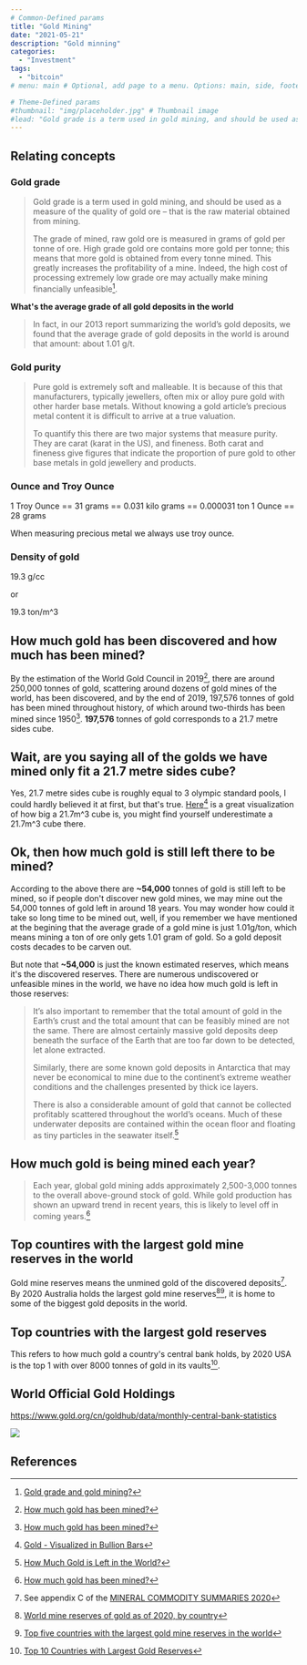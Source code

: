 ```yaml
---
# Common-Defined params
title: "Gold Mining"
date: "2021-05-21"
description: "Gold minning"
categories:
  - "Investment"
tags:
  - "bitcoin"
# menu: main # Optional, add page to a menu. Options: main, side, footer

# Theme-Defined params
#thumbnail: "img/placeholder.jpg" # Thumbnail image
#lead: "Gold grade is a term used in gold mining, and should be used as a measure of the quality of gold ore – that is the raw material obtained from mining." # Lead text
---
```


## Relating concepts

### Gold grade

> Gold grade is a term used in gold mining, and should be used as a measure of the quality of gold ore – that is the raw material obtained from mining.
>
> The grade of mined, raw gold ore is measured in grams of gold per tonne of ore. High grade gold ore contains more gold per tonne; this means that more gold is obtained from every tonne mined. This greatly increases the profitability of a mine. Indeed, the high cost of processing extremely low grade ore may actually make mining financially unfeasible[^1].

**What's the average grade of all gold deposits in the world**

> In fact, in our 2013 report summarizing the world’s gold deposits, we found that the average grade of gold deposits in the world is around that amount: about 1.01 g/t.

### Gold purity

> Pure gold is extremely soft and malleable. It is because of this that manufacturers, typically jewellers, often mix or alloy pure gold with other harder base metals. Without knowing a gold article’s precious metal content it is difficult to arrive at a true valuation.
>
> To quantify this there are two major systems that measure purity. They are carat (karat in the US), and fineness. Both carat and fineness give figures that indicate the proportion of pure gold to other base metals in gold jewellery and products.

### Ounce and Troy Ounce

1 Troy Ounce == 31 grams == 0.031 kilo grams == 0.000031 ton
1 Ounce == 28 grams

When measuring precious metal we always use troy ounce.

### Density of gold

19.3 g/cc

or

19.3 ton/m^3

## How much gold has been discovered and how much has been mined?

By the estimation of the World Gold Council in 2019[^2], there are around 250,000 tonnes of gold, scattering around dozens of gold mines of the world, has been discovered, and by the end of 2019, 197,576 tonnes of gold has been mined throughout history, of which around two-thirds has been mined since 1950[^2]. **197,576** tonnes of gold corresponds to a 21.7 metre sides cube.

## Wait, are you saying all of the golds we have mined only fit a 21.7 metre sides cube?

Yes, 21.7 metre sides cube is roughly equal to 3 olympic standard pools, I could hardly believed it at first, but that's true. [Here](https://demonocracy.info/infographics/world/gold/gold.html)[^3] is a great visualization of how big a 21.7m^3 cube is, you might find yourself underestimate a 21.7m^3 cube there.

## Ok, then how much gold is still left there to be mined?

According to the above there are **~54,000** tonnes of gold is still left to be mined, so if people don't discover new gold mines, we may mine out the 54,000 tonnes of gold left in around 18 years. You may wonder how could it take so long time to be mined out, well, if you remember we have mentioned at the begining that the average grade of a gold mine is just 1.01g/ton, which means mining a ton of ore only gets 1.01 gram of gold. So a gold deposit costs decades to be carven out.

But note that **~54,000** is just the known estimated reserves, which means it's the discovered reserves. There are numerous undiscovered or unfeasible mines in the world, we have no idea how much gold is left in those reserves:

> It’s also important to remember that the total amount of gold in the Earth’s crust and the total amount that can be feasibly mined are not the same. There are almost certainly massive gold deposits deep beneath the surface of the Earth that are too far down to be detected, let alone extracted.
>
> Similarly, there are some known gold deposits in Antarctica that may never be economical to mine due to the continent’s extreme weather conditions and the challenges presented by thick ice layers.
>
> There is also a considerable amount of gold that cannot be collected profitably scattered throughout the world’s oceans. Much of these underwater deposits are contained within the ocean floor and floating as tiny particles in the seawater itself.[^4]

## How much gold is being mined each year?

> Each year, global gold mining adds approximately 2,500-3,000 tonnes to the overall above-ground stock of gold. While gold production has shown an upward trend in recent years, this is likely to level off in coming years.[^2]

## Top countires with the largest gold mine reserves in the world

Gold mine reserves means the unmined gold of the discovered deposits[^5]. By 2020 Australia holds the largest gold mine reserves[^6][^7], it is home to some of the biggest gold deposits in the world.

## Top countries with the largest gold reserves

This refers to how much gold a country's central bank holds, by 2020 USA is the top 1 with over 8000 tonnes of gold in its vaults[^8]. 

## World Official Gold Holdings

https://www.gold.org/cn/goldhub/data/monthly-central-bank-statistics

![](world-official-gold-holdings.png)

## References

[^1]: [Gold grade and gold mining?](https://www.bullionbypost.co.uk/index/gold/gold-grade/)
[^2]: [How much gold has been mined?](https://www.gold.org/about-gold/gold-supply/gold-mining/how-much-gold)
[^3]: [Gold - Visualized in Bullion Bars](https://demonocracy.info/infographics/world/gold/gold.html)
[^4]: [How Much Gold is Left in the World?](https://www.providentmetals.com/knowledge-center/precious-metals-resources/global-gold-supply-predictions.html)
[^5]: See appendix C of the [MINERAL COMMODITY SUMMARIES 2020](https://pubs.usgs.gov/periodicals/mcs2020/mcs2020.pdf)
[^6]: [World mine reserves of gold as of 2020, by country](https://www.statista.com/statistics/248991/world-mine-reserves-of-gold-by-country/)
[^7]: [Top five countries with the largest gold mine reserves in the world](https://www.nsenergybusiness.com/news/largest-gold-reserves/)
[^8]: [Top 10 Countries with Largest Gold Reserves](https://www.usfunds.com/investor-library/frank-talk-a-ceo-blog-by-frank-holmes/top-10-countries-with-largest-gold-reserves/#.YKn9KC-l3Ao)
